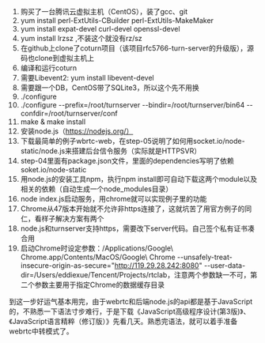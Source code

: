 1. 购买了一台腾讯云虚拟主机（CentOS），装了gcc、git
  1. yum install perl-ExtUtils-CBuilder perl-ExtUtils-MakeMaker 
  1. yum install expat-devel  curl-devel openssl-devel
  1. yum install lrzsz ,不装这个就没有rz/sz
1. 在github上clone了coturn项目（该项目rfc5766-turn-server的升级版），源码也clone到虚拟主机上
1. 编译和运行coturn
  1. 需要Libevent2: yum install libevent-devel
  1. 需要跟一个DB，CentOS带了SQLite3，所以这个先不用换
  1. ./configure
  1. ./configure --prefix=/root/turnserver --bindir=/root/turnserver/bin64 --confdir=/root/turnserver/conf
  1. make & make install
1. 安装node.js（https://nodejs.org/）
1. 下载最简单的例子wbrtc-web，在step-05说明了如何用socket.io/node-static/node.js来搭建后台信令服务（实际就是HTTPSVR）
  1. step-04里面有package.json文件，里面的dependencies写明了依赖soket.io/node-static
  1. 用node.js的安装工具npm，执行npm install即可自动下载这两个module以及相关的依赖（自动生成一个node_modules目录）
  1. node index.js启动服务，用chrome就可以实现例子里的功能
1. Chrome从47版本开始就不允许非https连接了，这就坑苦了用官方例子的同仁，看样子解决方案有两个
  1. node.js和turnserver支持https，需要改下server代码。自己签个私有证书凑合用
  1. 启动Chrome时设定参数：/Applications/Google\ Chrome.app/Contents/MacOS/Google\ Chrome --unsafely-treat-insecure-origin-as-secure="http://119.29.28.242:8080" --user-data-dir=/Users/eddiexue/Tencent/Projects/rtclab，注意两个参数缺一不可，第二个参数主要用于指定Chrome的数据缓存目录

到这一步好运气基本用完，由于webrtc和后端node.js的api都是基于JavaScript的，不熟悉一下语法寸步难行，于是下载《JavaScript高级程序设计(第3版)》、《JavaScript语言精粹（修订版）》先看几天。熟悉完语法，就可以着手准备webrtc中转模式了。
